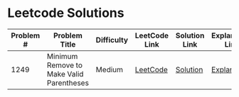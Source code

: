 # Leetcode Solutions

| Problem # | Problem Title                                    | Difficulty | LeetCode Link                                               | Solution Link                                      | Explanation Link                                  |
|-----------|--------------------------------------------------|------------|-------------------------------------------------------------|---------------------------------------------------|--------------------------------------------------|
| 1249      | Minimum Remove to Make Valid Parentheses         | Medium     | [LeetCode](https://leetcode.com/problems/minimum-remove-to-make-valid-parentheses/) | [Solution](src/solutions/1249_min_remove_valid_parens/solution.py) | [Explanation](src/solutions/1249_min_remove_valid_parens/solution.md) |
